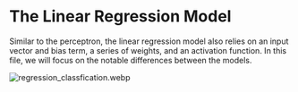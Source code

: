 # The Linear Regression Model

Similar to the perceptron, the linear regression model also relies on an input vector and bias term, a series of weights, and an activation function. In this file, we will focus on the notable differences between the models.

![regression_classfication.webp](attachment:96a3c98d-7d8b-42aa-8961-5c2887674c82.webp)